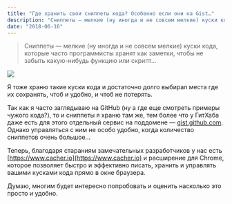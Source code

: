 ```yaml
---
title: "Где хранить свои сниппеты кода? Особенно если они на Gist…"
description: "Сниппеты — мелкие (ну иногда и не совсем мелкие) куски кода, которые часто программисты хранят как заметки, чтобы не забыть какую-нибудь функцию или скрипт…"
date: "2018-06-16"
---
```


> Сниппеты — мелкие (ну иногда и не совсем мелкие) куски кода, которые часто программисты хранят как заметки, чтобы не забыть какую-нибудь функцию или скрипт…

![](/images/gistbox.png)

Я тоже храню такие куски кода и достаточно долго выбирал места где их сохранять, чтоб и удобно, и чтоб не потерять.

Так как я часто заглядываю на GitHub (ну а где еще смотреть примеры чужого кода?), то и сниппеты я храню там же, тем более что у ГитХаба даже есть для этого отдельный сервис на поддомене — [gist.github.com](https://gist.github.com/). Однако управляться с ним не особо удобно, когда количество сниппетов очень большое…

Теперь, благодаря стараниям замечательных разработчиков у нас есть [https://www.cacher.io](https://www.cacher.io) и расширение для Chrome, которое позволяет быстро и эффективно писать, хранить и управлять вашими кусками кода прямо в окне браузера.

Думаю, многим будет интересно попробовать и оценить насколько это просто и удобно.

